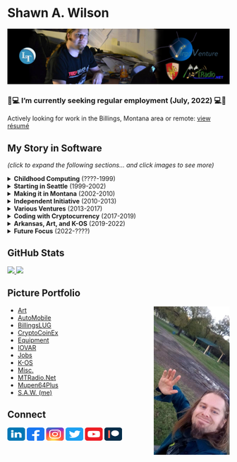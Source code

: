 # Shawn A. Wilson

[![Banner](https://github.com/lannocc/lannocc/raw/main/banner.png)](https://github.com/lannocc)

### 🙋💻 I’m currently seeking regular employment (July, 2022) 💻🙋

Actively looking for work in the Billings, Montana area or remote: [view résumé](https://github.com/lannocc/lannocc/blob/main/resume-lannocc-billings2022.pdf)


## My Story in Software

*(click to expand the following sections... and click images to see more)*


<details>
<summary><b>Childhood Computing</b> (????-1999)</summary>

#### BASIC Beginnings
<a title="View Equipment" href="https://github.com/lannocc/lannocc/blob/main/equipment/README.md"><img align="right" src="https://github.com/lannocc/lannocc/raw/main/equipment/2021-01-06(5).jpg" width="200"></a>
TRS-80, Commodore 64, Atari 520 ST... these are the machines of my childhood. Even for the time, they were by no means modern. I remember drooling over 386 and 486 computers when I spied them in a store-front window, but I knew we couldn't afford them. Even though plenty of games existed, that's not what was included in the hand-me-down tech that I was still gracious to receive. What was included were manuals, lots of manuals. So if this 10-year-old boy was going find anything interesting to do with these computers, he was going to have to write it himself! That's when I learned BASIC and thus began what was to be a life-long interest in programming.

#### Jump into Java
Sometime during my freshman and sophomore years of high school, I took two programming courses at the local junior college. Although these were just intoroductory classes, they finally exposed me to some "real" programming languages: C and C++. I excelled during class but they left me wanting more. When I was 15 or 16, that time when most teenagers are busy earning their driver's license and procuring a car, I bought a computer instead. That is, I ordered it piecemeal from about 10 different companies straight out of Computer Shopper magazine. And it worked! Finally, I had a "modern" machine: Cyrix P200+ CPU and 32MB RAM.

Fresh from the programming classes and with a decent computer, it was time to dig in. Just one problem: I couldn't afford the sorts of tools we used in class (Boreland C compiler). Anyways, there was this new language similar to C++ I was hearing about -- Java. It was getting a lot of buzz and I wanted to make my own web page applet. So I got the book: "Teach Yourself Java in 24 Hours." That single source (tools included!) was all I needed to jump into Java 1.0 programming... and set me on a course of work for the next decade and beyond!
</details>


<details>
<summary><b>Starting in Seattle</b> (1999-2002)</summary>

#### University of Washington
<p>
<a title="View Jobs" href="https://github.com/lannocc/lannocc/blob/main/jobs/README.md"><img align="right" src="https://github.com/lannocc/lannocc/raw/main/jobs/uw.jpg" width="200"></a>
My junior and senior high school years were spent almost entirely at the local community college, thanks to Washington State's "Running Start" program which covered the tuition. However, after graduating in 1999 I did have a small amount of money, enough to cover first year at university, so I applied and was accepted to University of Washington.
</p>
<p>
<a title="View Jobs" href="https://github.com/lannocc/lannocc/blob/main/jobs/README.md"><img align="right" src="https://github.com/lannocc/lannocc/raw/main/jobs/uw-marygates.jpg" width="200"></a>
Shortly after beginning studies at U.W. in the fall of '99, I took an on-campus student job with the university's Computing & Communications department. Though starting in a junior technical support position, I soon moved up to providing account support to university staff. It was during this time I met some amazing people and was there during the grand opening of Mary Gates Hall (presented by Bill Gates) -- our new workplace. At U.W. was also where I was first introduced to Unix systems, and after installing Red Hat Linux 6 on my own computer and joining the local Linux User's Group, I was hooked!
</p>

#### HCM International and Meta4: From Lake Washington to Madrid
<p>
It was after my first year at university that I was faced with a difficult choice: stay in school and go into debt, or attempt to get that ideal job which was the main reason I was in school, but without finishing first. I did the latter in October, 2000 when I was hired on at HCM (Human Capital Management) as their youngest ever hire!
</p>
<p>
<a title="View Jobs" href="https://github.com/lannocc/lannocc/blob/main/jobs/README.md"><img align="right" src="https://github.com/lannocc/lannocc/raw/main/jobs/hcm.gif"></a>
HCM was a great place to work, in the beautiful Leschi Park area of Seattle right on the shore of Lake Washington. Specializing in HR software for Fortune 500 companies, we built tools for things like employee satisfaction surveys and complete benefits management. As an international organization, I performed work on defining and coding standards for localization (language, dates, currency, etc.) of our web services.
</p>
<p>
<a title="View Jobs" href="https://github.com/lannocc/lannocc/blob/main/jobs/README.md"><img align="right" src="https://github.com/lannocc/lannocc/raw/main/jobs/meta4.jpg" width="200"></a>
When HCM partnered with a Spanish company called Meta4, we began to use some of their tools including a JSP tag library. Unfortunately, problems were found in the implementation which we were unable to get resolution on until I identified the root causes by working through the decompiled output of the provided Java classes. This work was vital to our production and significant enough that HCM flew myself and one other developer out to Madrid for two weeks so that we could advise and oversee the solution to our satisfaction. What an amazing experience for 19-year-old me!
</p>
</details>


<details>
<summary><b>Making it in Montana</b> (2002-2010)</summary>

#### ATM Express
<p>
<a title="View Jobs" href="https://github.com/lannocc/lannocc/blob/main/jobs/README.md"><img align="right" src="https://github.com/lannocc/lannocc/raw/main/jobs/atmr.gif"></a>
It was early 2002 and HCM was struggling to keep us paid on time, apparently just one of many victims succumbing to the after-effects of the dot-com bubble. But thanks to my membership on the SeaJUG (Seattle Java User's Group) mailing list, I was pointed in a new direction: a company called ATM Express in Billings, Montana was hiring. ATM Express had recently transitioned from ASP to a Java-based MVC framework for their ATMReports.com web offering and were seeking to add another developer to their team. I had nothing holding me back in Seattle so they flew me out for an interview and weekend stay in Montana and I immediately fell in love with the place.
</p>
<p>
<a title="View Jobs" href="https://github.com/lannocc/lannocc/blob/main/jobs/README.md"><img align="right" src="https://github.com/lannocc/lannocc/raw/main/jobs/inc500.jpg" width="200"><img align="right" src="https://github.com/lannocc/lannocc/raw/main/jobs/atme.png"></a>
At ATM Express I was able to work through some real challenges and grow as a developer. We were recognized two years in a row by Inc. 500 as the largest privately-held ATM distributor in the U.S. At the time, the organization was small enough that I worked on all areas of our software: from core MVC framework, data modeling, web-based reporting and step-by-step wizards, to direct client-server data feeds with financial institutions and ATM event messaging encapsulation.
</p>

#### Payment Alliance
<p>
<a title="View Jobs" href="https://github.com/lannocc/lannocc/blob/main/jobs/README.md"><img align="right" src="https://github.com/lannocc/lannocc/raw/main/jobs/pai.gif"></a>
My work at ATM Express was long term and satisfying, so when we merged with a company called Payment Alliance I played a significant role bringing the two sides of the business (ATM and bankcard/point-of-sale) together into a single cohesive web platform. This started with a week spent in West Palm Beach, Florida gathering requirements for PAI's side of the business and culminated with the development of a new internal event-driven billing system following standard double-entry general accounting principles and PCI compliance. I ultimately left once the major tasks of merging were completed in order to pursue my own business interests but continued to do work for PAI for a couple more years as an independent contractor.
</p>
<p>
In April, 2021, <a href="https://github.com/lannocc/lannocc/blob/main/jobs/Brink%E2%80%99s%20Acquires%20Largest%20Privately%20Owned%20Provider%20of%20ATM%20Services%20in%20the%20U.S..pdf">PAI was acquired by Brink's for $213 million</a>.
</p>
</details>


<details>
<summary><b>Independent Initiative</b> (2010-2013)</summary>

#### Billings Linux Users Group & Others
<p>
Even while I had regular employment it was still important to me to play a part in the larger community, so I joined the BillingsLUG shortly after moving to Montana. Through this group I met some wonderful people and learned about useful technology and techniques. By personally organizing and presenting at a number of meetings I was able to give back by sharing my own experiences.
</p>
<p>
<i>On January 16, 2013, myself and others in the BillingsLUG were interviewed for a segment about Linux on the local NBC affiliate KULR-8 News @ 10:</i>
</p>
<p>
<a title="Play Video" href="https://user-images.githubusercontent.com/11672586/179314377-f9d87440-a702-478e-928f-e2ec55e388ec.mp4"><img src="https://github.com/lannocc/lannocc/raw/main/blug/LANNOCC-BLUG-KULR8.png"></a>
</p>
<p>
Aside from the BillingsLUG, I also participated in the BillingsJUG (Java User's Group), MTSpace, TecNet, the first TEDxBillings, and was local Billings organizer for the MT Programmers Meetup.
</p>

#### IOVAR: A Web Development Platform
<p>
In 2011, I started writing code for what was to become the largest project I've ever independently undertaken. The idea was simple, but profound: a web development platform which follows Unix design principles. As a well-defined and multi-platform "systems" language, Java was chosen for the core. Data would be encapsulated as XML, and XSLT used to present it on the web or terminal. Simple BASH-like shell scripts tie it all together.
</p>
<p>
<a title="IOVAR Web Platform and Shell" href="https://github.com/lannocc/iovar">
  <img align="center" src="https://github-readme-stats.vercel.app/api/pin/?username=lannocc&repo=iovar">
</a>
</p>
<p>
Although still not considered "complete", the IOVAR platform did mature enough that it was ultimately used in production for a number of websites, including MTRadio.Net (more on that in the next section).
</p>
</details>


<details>
<summary><b>Various Ventures</b> (2013-2017)</summary>

#### MTRadio.Net Internet Broadcasting
<p>
On the afternoon of November 5, 2013, a friend mentioned to me how he was interested in starting a podcast. I replied that I had always had a passing interest in broadcasting, so how hard could it be? He left to have a couple drinks at the nearby pub and upon his return we were ready to go live with a cheap microphone, Shoutcast stream, and simple website player. Thus began a four-year immensely entertaining adventure in broadcasting!
</p>
<p>
MTRadio.Net blossomed into a full-fledged custom broadcasting platform built on top of the IOVAR platform and other open-source tools. The custom player presented an image rotation of the currently playing artist over a backdrop of the town/city they were from. Focused on Montana talent, we engineered and aired a number of weekly live radio shows, curated playlists of a number of local bands, and sponsored some small local concerts.
</p>

#### Arduinos and A.I. with Alpha Griffin
<p>
I met Eric Petersen when he was a guest on MTRadio.Net's The IntelScanner show and it wasn't long before we were chatting about technology and his Arduino-based rover project. This was my first introduction to Arduino technology but we quickly found we made a good team and were able to push a number of projects forward. Our small team came to be known as Alpha Griffin and we developed working prototypes for a rover, quad-rotor UAV, and remote control all running our own custom software platform named AutoMobile.
</p>
<p>
<i>On October 21, 2015, Eric and I live-streamed our AutoMobile presentation to the Billings Montana Programmers Meetup:</i>
</p>
<p>
<a title="Play Video" href="https://youtu.be/aZwKoMAQq0c"><img src="https://github.com/lannocc/lannocc/raw/main/automobile/AlphaGriffin-AutoMobile-MTP.png"></a>
</p>
<p>
Beyond Arduinos, Alpha Griffin continues to develop technology in the areas of IoT devices, A.I. (artificial neural networks), financial trading, and more.
</p>

#### Together with Virgo Venture
<p>
With all the R&D involved with the above (IOVAR, MTRadio.Net, Alpha Griffin), and the more personal time that they consumed, there was an increasing necessity to attempt to commercialize this work and streamline development. Virgo Venture was formed for this purpose. Though ultimately unsuccessful, the attempt is now immortalized in our first and only edition of the newsletter known as Virgin Alamanac:
</p>
<p>
<img title="Virgin Almanac" src="https://github.com/lannocc/lannocc/raw/main/virgin_almanac.png">
</p>
</details>


<details>
<summary><b>Coding with Cryptocurrency</b> (2017-2019)</summary>

#### Aventus Audit
(details soon)

#### CryptoCoinEx
(details soon)

#### Bitcoin Cash Tokens
(details soon)
<a title="Tokens for Bitcoin Cash" href="https://github.com/AlphaGriffin/orbit">
  <img align="center" src="https://github-readme-stats.vercel.app/api/pin/?username=AlphaGriffin&repo=orbit">
</a>
</details>


<details>
  <summary><b>Arkansas, Art, and K-OS</b> (2019-2022)</summary>
  <a title="See all Art" href="https://github.com/lannocc/lannocc/blob/main/art/README.md">
    <img title="k5" src="https://github.com/lannocc/lannocc/raw/main/art/k5.png">
    <img title="k4" src="https://github.com/lannocc/lannocc/raw/main/art/k4.png" width="27%">
    <img title="k3" src="https://github.com/lannocc/lannocc/raw/main/art/k3.png" width="40%">
    <img title="k7" src="https://github.com/lannocc/lannocc/raw/main/art/k7.png" width="30%">
  </a>
</details>


<details>
  <summary><b>Future Focus</b> (2022-????)</summary>
  
I am actively looking for work in the Billings, Montana area or remote: [view résumé](https://github.com/lannocc/lannocc/blob/main/resume-lannocc-billings2022.pdf)

</details>


## GitHub Stats

<a href="https://github.com/lannocc?tab=repositories">
  <img src="https://github-readme-stats.vercel.app/api/top-langs/?username=lannocc&langs_count=6&layout=compact&exclude_repo=bitcoin-abc" width="44%">
  <img src="https://github-readme-stats.vercel.app/api?username=lannocc&show_icons=true&theme=moltack&include_all_commits=true&count_private=true" width="53%">
</a>

<!-- [![trophy](https://github-profile-trophy.vercel.app/?username=lannocc&theme=matrix&columns=-1)](https://github.com/lannocc) -->

<!-- [![View Counter](https://komarev.com/ghpvc/?username=lannocc&color=blueviolet)](https://github.com/lannocc) -->


## Picture Portfolio

<a title="See SAW" href="https://github.com/lannocc/lannocc/blob/main/me/README.md"><img alt="S.A.W." src="https://github.com/lannocc/lannocc/raw/main/me/received_685931809239101.jpeg" align="right" width="172"></a>

- [Art](https://github.com/lannocc/lannocc/blob/main/art/README.md)
- [AutoMobile](https://github.com/lannocc/lannocc/blob/main/automobile/README.md)
- [BillingsLUG](https://github.com/lannocc/lannocc/blob/main/blug/README.md)
- [CryptoCoinEx](https://github.com/lannocc/lannocc/blob/main/cryptocoinex/README.md)
- [Equipment](https://github.com/lannocc/lannocc/blob/main/equipment/README.md)
- [IOVAR](https://github.com/lannocc/lannocc/blob/main/iovar/README.md)
- [Jobs](https://github.com/lannocc/lannocc/blob/main/jobs/README.md)
- [K-OS](https://github.com/lannocc/lannocc/blob/main/k-os/README.md)
- [Misc.](https://github.com/lannocc/lannocc/blob/main/misc/README.md)
- [MTRadio.Net](https://github.com/lannocc/lannocc/blob/main/mtradio/README.md)
- [Mupen64Plus](https://github.com/lannocc/lannocc/blob/main/mupen64plus/README.md)
- [S.A.W. (me)](https://github.com/lannocc/lannocc/blob/main/me/README.md)


## Connect

<a title="lannocc on LinkedIn" href="https://linkedin.com/in/lannocc" target="blank"><img align="center" src="https://github.com/edent/SuperTinyIcons/raw/master/images/svg/linkedin.svg" height="30" width="40" /></a>
<a title="lannocc on Facebook" href="https://facebook.com/lannocc" target="blank"><img align="center" src="https://github.com/edent/SuperTinyIcons/raw/master/images/svg/facebook.svg" height="30" width="40" /></a>
<a title="lannocc on Instagram" href="https://instagram.com/lannocc" target="blank"><img align="center" src="https://github.com/edent/SuperTinyIcons/raw/master/images/svg/instagram.svg" height="30" width="40" /></a>
<a title="lannocc on Twitter" href="https://twitter.com/lannocc" target="blank"><img align="center" src="https://github.com/edent/SuperTinyIcons/raw/master/images/svg/twitter.svg" height="30" width="40" /></a>
<a title="lannocc on YouTube" href="https://youtube.com/lannocc" target="blank"><img align="center" src="https://github.com/edent/SuperTinyIcons/raw/master/images/svg/youtube.svg" height="30" width="40" /></a>
<a title="lannocc on Patreon" href="https://patreon.com/lannocc" target="blank"><img align="center" src="https://github.com/edent/SuperTinyIcons/raw/master/images/svg/patreon.svg" height="30" width="40" /></a>
